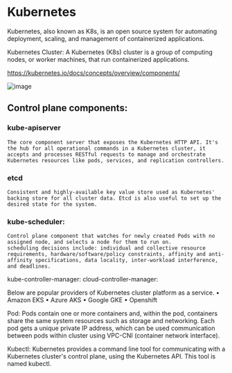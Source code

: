 # Kubernetes

Kubernetes, also known as K8s, is an open source system for automating deployment, scaling, and management of containerized applications.

Kubernetes Cluster: A Kubernetes (K8s) cluster is a group of computing nodes, or worker machines, that run containerized applications.

https://kubernetes.io/docs/concepts/overview/components/

![image](https://github.com/user-attachments/assets/9601f96c-188a-43c1-a711-594b18543e25)



## Control plane components:

### kube-apiserver
	The core component server that exposes the Kubernetes HTTP API. It's the hub for all operational commands in a Kubernetes cluster, it accepts and processes RESTful requests to manage and orchestrate Kubernetes resources like pods, services, and replication controllers.

### etcd
	Consistent and highly-available key value store used as Kubernetes' backing store for all cluster data. Etcd is also useful to set up the desired state for the system. 

### kube-scheduler: 
	Control plane component that watches for newly created Pods with no assigned node, and selects a node for them to run on.
	scheduling decisions include: individual and collective resource requirements, hardware/software/policy constraints, affinity and anti-affinity specifications, data locality, inter-workload interference, and deadlines.

kube-controller-manager: 
cloud-controller-manager: 
 
Below are popular providers of Kubernetes cluster platform as a service.
	• Amazon EKS
	• Azure AKS
	• Google GKE
	• Openshift

Pod: Pods contain one or more containers and, within the pod, containers share the same system resources such as storage and networking. Each pod gets a unique private IP address, which can be used communication between pods within cluster using VPC-CNI (container network interface).

Kubectl: Kubernetes provides a command line tool for communicating with a Kubernetes cluster's control plane, using the Kubernetes API. This tool is named kubectl.





